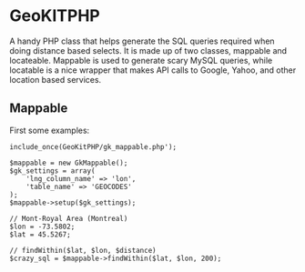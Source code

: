 GeoKITPHP
=========

A handy PHP class that helps generate the SQL queries required when doing distance based selects. It is made up of two classes, mappable and locateable. Mappable is used to generate scary MySQL queries, while locatable is a nice wrapper that makes API calls to Google, Yahoo, and other location based services.

Mappable
--------

First some examples:

    include_once(GeoKitPHP/gk_mappable.php');
    
    $mappable = new GkMappable();
    $gk_settings = array(
		'lng_column_name' => 'lon',
		'table_name' => 'GEOCODES'
    );
    $mappable->setup($gk_settings);
    
    // Mont-Royal Area (Montreal)
    $lon = -73.5802;
    $lat = 45.5267;
    
    // findWithin($lat, $lon, $distance)
    $crazy_sql = $mappable->findWithin($lat, $lon, 200);